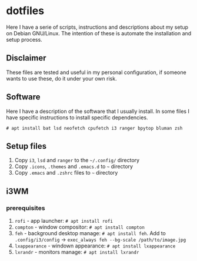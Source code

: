 # dotfiles
Here I have a serie of scripts, instructions and descriptions about my setup on Debian GNU/Linux. The intention of these
is automate the installation and setup process.

## Disclaimer
These files are tested and useful in my personal configuration, if someone wants to use these, do it under your own risk.

## Software
Here I have a description of the software that I usually install. In some files I have specific instructions to install
specific dependencies.

```
# apt install bat lsd neofetch cpufetch i3 ranger bpytop bluman zsh
```

## Setup files

1. Copy `i3`, `lsd` and `ranger` to the `~/.config/` directory
2. Copy `.icons`, `.themes` and `.emacs.d` to `~` directory
3. Copy `.emacs` and `.zshrc` files to `~` directory

## i3WM

### prerequisites

1. `rofi` - app launcher: `# apt install rofi`
2. `compton` - window compositor: `# apt install compton`
3. `feh` - background desktop manage: `# apt install feh`. Add to `.config/i3/config` -> `exec_always feh --bg-scale
   /path/to/image.jpg`
4. `lxappearance` - windown appearance: `# apt install lxappearance`
5. `lxrandr` - monitors manage: `# apt install lxrandr`

